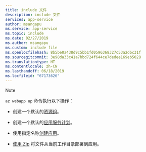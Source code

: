 ```yaml
---
title: include 文件
description: include 文件
services: app-service
author: msangapu
ms.service: app-service
ms.topic: include
ms.date: 02/27/2019
ms.author: msangapu
ms.custom: include file
ms.openlocfilehash: 8b5be0a438d9c5bb1fd0596368327c53a2d6c31f
ms.sourcegitcommit: 3e98da33c41a7bbd724f644ce7dedee169eb5028
ms.translationtype: HT
ms.contentlocale: zh-CN
ms.lasthandoff: 06/18/2019
ms.locfileid: "67173626"
---
```

> [!NOTE]
> `az webapp up` 命令执行以下操作：
>
>- 创建一个默认的[资源组](https://docs.microsoft.com/cli/azure/group?view=azure-cli-latest#az-group-create)。
>
>- 创建一个默认的[应用服务计划](https://docs.microsoft.com/cli/azure/appservice/plan?view=azure-cli-latest#az-appservice-plan-create)。
>
>- 使用指定名称[创建应用](https://docs.microsoft.com/cli/azure/webapp?view=azure-cli-latest#az-webapp-create)。
>
>- [使用 Zip](https://docs.microsoft.com/azure/app-service/deploy-zip) 将文件从当前工作目录部署到应用。
>
